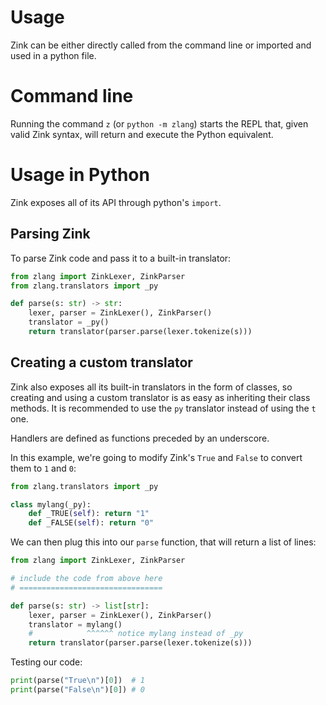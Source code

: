 # Usage

Zink can be either directly called from the command line or imported and used in a python file.

# Command line

Running the command `z` (or `python -m zlang`) starts the REPL that, given valid Zink syntax, will return and execute the Python equivalent.

# Usage in Python

Zink exposes all of its API through python's `import`.

## Parsing Zink

To parse Zink code and pass it to a built-in translator:

```py
from zlang import ZinkLexer, ZinkParser
from zlang.translators import _py

def parse(s: str) -> str:
    lexer, parser = ZinkLexer(), ZinkParser()
    translator = _py()
    return translator(parser.parse(lexer.tokenize(s)))
```

## Creating a custom translator

Zink also exposes all its built-in translators in the form of classes, so creating and using a custom translator is as easy as inheriting their class methods. It is recommended to use the `py` translator instead of using the `t` one.

Handlers are defined as functions preceded by an underscore.

In this example, we're going to modify Zink's `True` and `False` to convert them to `1` and `0`:

```py
from zlang.translators import _py

class mylang(_py):
    def _TRUE(self): return "1"
    def _FALSE(self): return "0"
```

We can then plug this into our `parse` function, that will return a list of lines:

```py
from zlang import ZinkLexer, ZinkParser

# include the code from above here
# ================================

def parse(s: str) -> list[str]:
    lexer, parser = ZinkLexer(), ZinkParser()
    translator = mylang()
    #            ^^^^^^ notice mylang instead of _py
    return translator(parser.parse(lexer.tokenize(s)))
```

Testing our code:

```py
print(parse("True\n")[0])  # 1
print(parse("False\n")[0]) # 0
```